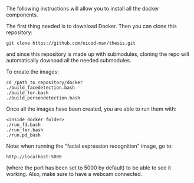 The following instructions will allow you to install all the docker components.

The first thing needed is to download Docker. 
Then you can clone this repository:

	git clone https://github.com/nicod-man/thesis.git

and since this repository is made up with submodules, cloning the repo will automatically downoad all the needed submodules.

To create the images:

	cd /path_to_repository/docker
	./build_facedetection.bash
	./build_fer.bash
	./build_persondetection.bash
	
Once all the images have been created, you are able to run them with:

	<inside docker folder>
	./run_fd.bash
	./run_fer.bash
	./run.pd_bash
	
Note: when running the "facial expression recognition" image, go to:

	http://localhost:5000
	
(where the port has been set to 5000 by default) to be able to see it working.
Also, make sure to have a webcam connected.
